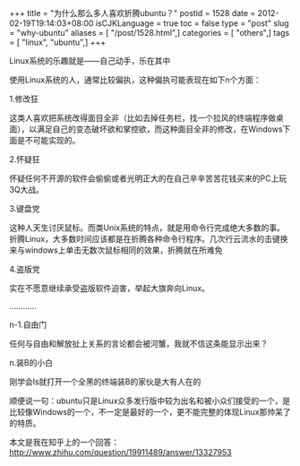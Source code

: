 +++
title = "为什么那么多人喜欢折腾ubuntu？"
postid = 1528
date = 2012-02-19T19:14:03+08:00
isCJKLanguage = true
toc = false
type = "post"
slug = "why-ubuntu"
aliases = [ "/post/1528.html",]
categories = [ "others",]
tags = [ "linux", "ubuntu",]
+++


Linux系统的乐趣就是——自己动手，乐在其中

使用Linux系统的人，通常比较偏执，这种偏执可能表现在如下n个方面：

1.修改狂

这类人喜欢把系统改得面目全非（比如去掉任务栏，找一个拉风的终端程序做桌面），以满足自己的变态破坏欲和掌控欲，而这种面目全非的修改，在Windows下面是不可能实现的。

2.怀疑狂

怀疑任何不开源的软件会偷偷或者光明正大的在自己辛辛苦苦花钱买来的PC上玩3Q大战。

3.键盘党

这种人天生讨厌鼠标。而类Unix系统的特点，就是用命令行完成绝大多数的事。折腾Linux，大多数时间应该都是在折腾各种命令行程序。几次行云流水的击键换来与windows上单击无数次鼠标相同的效果，折腾就在所难免
<!--more-->

4.盗版党

实在不愿意继续承受盗版软件迫害，举起大旗奔向Linux。

…………

n-1.自由门

任何与自由和解放扯上关系的言论都会被河蟹，我就不信这条能显示出来？

n.装B的小白

刚学会ls就打开一个全黑的终端装B的家伙是大有人在的


顺便说一句：ubuntu只是Linux众多发行版中较为出名和被小众们接受的一个，是比较像Windows的一个，不一定是最好的一个，更不能完整的体现Linux那帅呆了的特质。

本文是我在知乎上的一个回答：<http://www.zhihu.com/question/19911489/answer/13327953>

